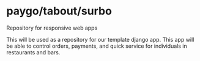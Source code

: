 # paygo/tabout/surbo
Repository for responsive web apps

This will be used as a repository for our template django app.
This app will be able to control orders, payments, and quick service for individuals in restaurants and bars. 

